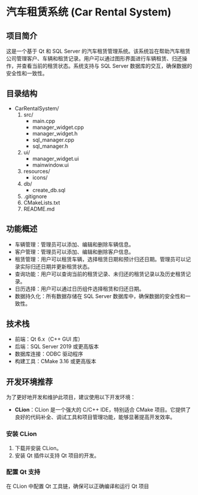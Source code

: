 # 汽车租赁系统 (Car Rental System)

## 项目简介
这是一个基于 Qt 和 SQL Server 的汽车租赁管理系统。该系统旨在帮助汽车租赁公司管理客户、车辆和租赁记录。用户可以通过图形界面进行车辆租赁、归还操作，并查看当前的租赁状态。系统支持与 SQL Server 数据库的交互，确保数据的安全性和一致性。

## 目录结构
- CarRentalSystem/
  1. src/  
     - main.cpp  
     - manager_widget.cpp  
     - manager_widget.h  
     - sql_manager.cpp  
     - sql_manager.h  
  2. ui/  
     - manager_widget.ui  
     - mainwindow.ui  
  3. resources/  
     - icons/  
  4. db/  
     - create_db.sql  
  5. .gitignore  
  6. CMakeLists.txt  
  7. README.md  


## 功能概述
- 车辆管理：管理员可以添加、编辑和删除车辆信息。
- 客户管理：管理员可以添加、编辑和删除客户信息。
- 租赁管理：用户可以租赁车辆，选择租赁日期和预计归还日期。管理员可以记录实际归还日期并更新租赁状态。
- 查询功能：用户可以查询当前的租赁记录、未归还的租赁记录以及历史租赁记录。
- 日历选择：用户可以通过日历组件选择租赁和归还日期。
- 数据持久化：所有数据存储在 SQL Server 数据库中，确保数据的安全性和一致性。

## 技术栈
- 前端：Qt 6.x（C++ GUI 库）
- 后端：SQL Server 2019 或更高版本
- 数据库连接：ODBC 驱动程序
- 构建工具：CMake 3.16 或更高版本

## 开发环境推荐
为了更好地开发和维护此项目，建议使用以下开发环境：

- **CLion**：CLion 是一个强大的 C/C++ IDE，特别适合 CMake 项目。它提供了良好的代码补全、调试工具和项目管理功能，能够显著提高开发效率。

### 安装 CLion
1. 下载并安装 CLion。
2. 安装 Qt 插件以支持 Qt 项目的开发。

### 配置 Qt 支持
在 CLion 中配置 Qt 工具链，确保可以正确编译和运行 Qt 项目
